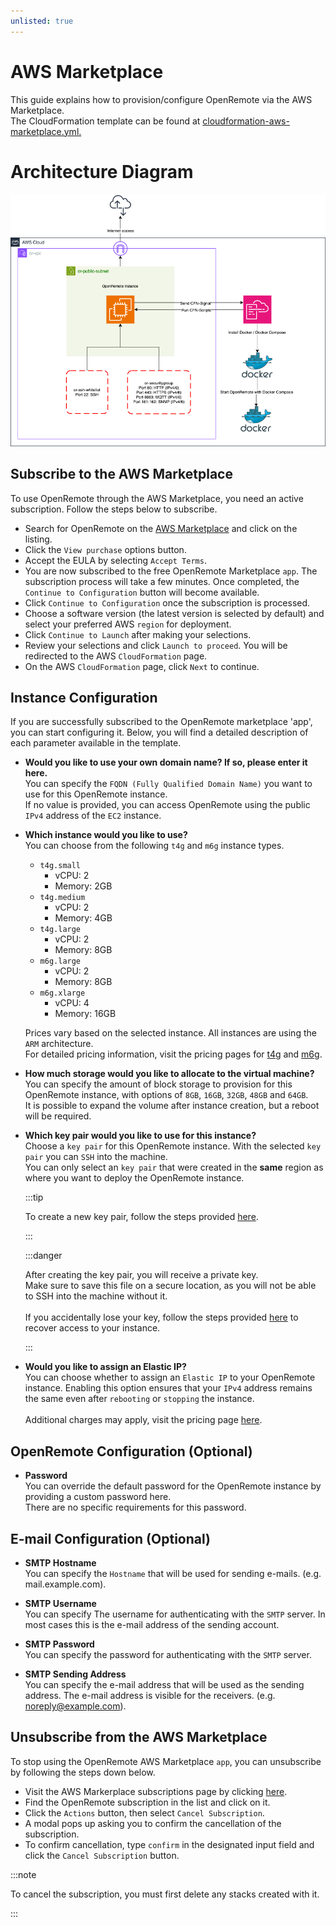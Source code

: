 ```yaml
---
unlisted: true
---
```


# AWS Marketplace

This guide explains how to provision/configure OpenRemote via the AWS Marketplace. <br/>
The CloudFormation template can be found at [cloudformation-aws-marketplace.yml.](https://github.com/openremote/openremote/blob/master/.ci_cd/aws/cloudformation-aws-marketplace.yml)

# Architecture Diagram
![image](img/or-aws-marketplace-architecture.png)

## Subscribe to the AWS Marketplace
To use OpenRemote through the AWS Marketplace, you need an active subscription. Follow the steps below to subscribe.

- Search for OpenRemote on the [AWS Marketplace](https://aws.amazon.com/marketplace/search/results?searchTerms=openremote) and click on the listing.
- Click the `View purchase` options button.
- Accept the EULA by selecting `Accept Terms`.
- You are now subscribed to the free OpenRemote Marketplace `app`. The subscription process will take a few minutes. Once completed, the `Continue to Configuration` button will become available.
- Click `Continue to Configuration` once the subscription is processed.
- Choose a software version (the latest version is selected by default) and select your preferred AWS `region` for deployment.
- Click `Continue to Launch` after making your selections.
- Review your selections and click `Launch to proceed`. You will be redirected to the AWS `CloudFormation` page.
- On the AWS `CloudFormation` page, click `Next` to continue.

## Instance Configuration
If you are successfully subscribed to the OpenRemote marketplace 'app', you can start configuring it. Below, you will find a detailed description of each parameter available in the template.

- **Would you like to use your own domain name? If so, please enter it here.** <br/>
You can specify the `FQDN (Fully Qualified Domain Name)` you want to use for this OpenRemote instance.  
If no value is provided, you can access OpenRemote using the public `IPv4` address of the `EC2` instance.

- **Which instance would you like to use?** <br/>
You can choose from the following `t4g` and `m6g` instance types.
  - `t4g.small`
     - vCPU: 2 
     - Memory: 2GB
  - `t4g.medium` 
     - vCPU: 2 
     - Memory: 4GB
  - `t4g.large` 
     - vCPU: 2 
     - Memory: 8GB
  - `m6g.large` 
     - vCPU: 2 
     - Memory: 8GB
  - `m6g.xlarge` 
     - vCPU: 4 
     - Memory: 16GB
  
   Prices vary based on the selected instance. All instances are using the `ARM` architecture. <br/>
   For detailed pricing information, visit the pricing pages for [t4g](https://aws.amazon.com/ec2/instance-types/t4/) and [m6g](https://aws.amazon.com/ec2/instance-types/m6g/).

- **How much storage would you like to allocate to the virtual machine?** <br/>
You can specify the amount of block storage to provision for this OpenRemote instance, with options of `8GB`, `16GB`, `32GB`, `48GB` and `64GB`. <br/>
It is possible to expand the volume after instance creation, but a reboot will be required.

- **Which key pair would you like to use for this instance?** <br/>
Choose a `key pair` for this OpenRemote instance. With the selected `key pair` you can `SSH` into the machine. <br/>
You can only select an `key pair` that were created in the **same** region as where you want to deploy the OpenRemote instance.

   :::tip
   
   To create a new key pair, follow the steps provided [here](https://docs.aws.amazon.com/AWSEC2/latest/UserGuide/create-key-pairs.html).

   :::

   :::danger

   After creating the key pair, you will receive a private key.  <br/>
   Make sure to save this file on a secure location, as you will not be able to SSH into the machine without it. <br/><br/>
   If you accidentally lose your key, follow the steps provided [here](https://docs.aws.amazon.com/AWSEC2/latest/UserGuide/replacing-key-pair.html) to recover access to your instance.

   :::

- **Would you like to assign an Elastic IP?** <br/>
You can choose whether to assign an `Elastic IP` to your OpenRemote instance. Enabling this option ensures that your `IPv4` address remains the same even after `rebooting` or `stopping` the instance. <br/><br/>
Additional charges may apply, visit the pricing page [here](https://aws.amazon.com/vpc/pricing/).

## OpenRemote Configuration (Optional)

- **Password** <br/>
You can override the default password for the OpenRemote instance by providing a custom password here. <br/> There are no specific requirements for this password.

## E-mail Configuration (Optional)

- **SMTP Hostname** <br/>
You can specify the `Hostname` that will be used for sending e-mails. (e.g. mail.example.com).

- **SMTP Username** <br/>
You can specify The username for authenticating with the `SMTP` server. In most cases this is the e-mail address of the sending account.

- **SMTP Password** <br/>
You can specify the password for authenticating with the `SMTP` server.

- **SMTP Sending Address** <br/>
You can specify the e-mail address that will be used as the sending address. The e-mail address is visible for the receivers. (e.g. noreply@example.com).

## Unsubscribe from the AWS Marketplace
To stop using the OpenRemote AWS Marketplace `app`, you can unsubscribe by following the steps down below.

-  Visit the AWS Markerplace subscriptions page by clicking [here](https://us-east-1.console.aws.amazon.com/marketplace/home#/subscriptions).
-  Find the OpenRemote subscription in the list and click on it.
-  Click the `Actions` button, then select `Cancel Subscription`.
-  A modal pops up asking you to confirm the cancellation of the subscription.
-  To confirm cancellation, type `confirm` in the designated input field and click the `Cancel Subscription` button.

:::note

To cancel the subscription, you must first delete any stacks created with it.

:::